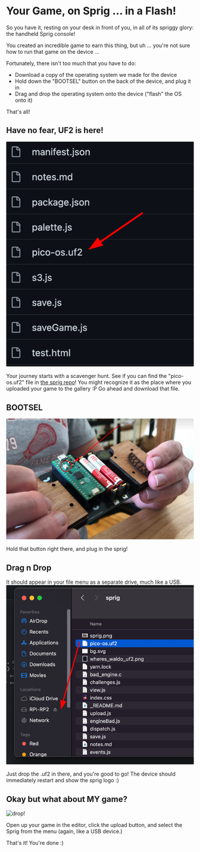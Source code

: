 # Your Game, on Sprig ... in a Flash!

So you have it, resting on your desk in front of you, in all of its spriggy glory: the handheld Sprig console!

You created an incredible game to earn this thing, but uh ... you're not sure how to run that game on the device ...

Fortunately, there isn't too much that you have to do:

- Download a copy of the operating system we made for the device
- Hold down the "BOOTSEL" button on the back of the device, and plug it in
- Drag and drop the operating system onto the device ("flash" the OS onto it)

That's all!

## Have no fear, UF2 is here!

![hmm...](./assets/wheres_waldo_uf2.png)

Your journey starts with a scavenger hunt.
See if you can find the "pico-os.uf2" file in [the sprig repo](https://github.com/hackclub/sprig)!
You might recognize it as the place where you uploaded your game to the gallery :P
Go ahead and download that file.

## BOOTSEL

![sprig!](./assets/sprig.png)

Hold that button right there, and plug in the sprig!

## Drag n Drop

It should appear in your file menu as a separate drive, much like a USB.
![drop!](./assets/drag_n_drop.png)

Just drop the .uf2 in there, and you're good to go! The device should immediately restart and show the sprig logo :)

## Okay but what about MY game?

![drop!](./assets/upload_button.png)

Open up your game in the editor, click the upload button, and select the Sprig from the menu (again, like a USB device.)

That's it! You're done :)
